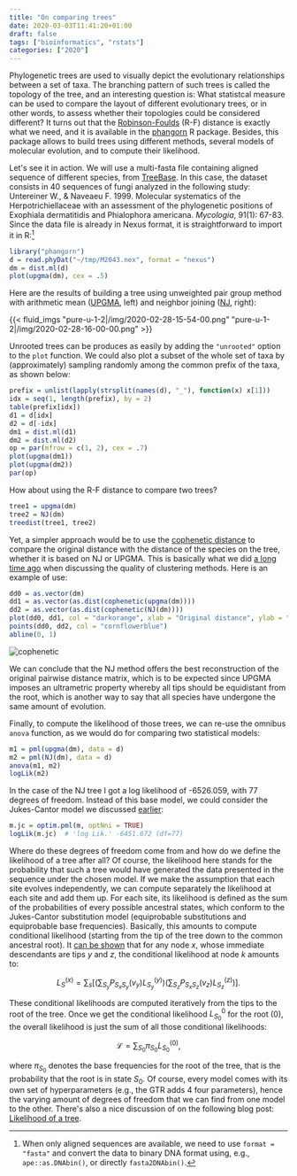 ```yaml
---
title: "On comparing trees"
date: 2020-03-03T11:41:20+01:00
draft: false
tags: ["bioinformatics", "rstats"]
categories: ["2020"]
---
```


Phylogenetic trees are used to visually depict the evolutionary relationships between a set of taxa. The branching pattern of such trees is called the topology of the tree, and an interesting question is: What statistcal measure can be used to compare the layout of different evolutionary trees, or in other words, to assess whether their topologies could be considered different? It turns out that the [Robinson-Foulds](https://en.wikipedia.org/wiki/Robinson–Foulds_metric) (R-F) distance is exactly what we need, and it is available in the [phangorn](https://cran.r-project.org/web/packages/phangorn/index.html) R package. Besides, this package allows to build trees using different methods, several models of molecular evolution, and to compute their likelihood.

Let's see it in action. We will use a multi-fasta file containing aligned sequence of different species, from [TreeBase](https://treebase.org/treebase-web/home.html). In this case, the dataset consists in 40 sequences of fungi analyzed in the following study: Untereiner W., & Naveaeu F. 1999. Molecular systematics of the Herpotrichiellaceae with an assessment of the phylogenetic positions of Exophiala dermatitidis and Phialophora americana. _Mycologia_, 91(1): 67-83. Since the data file is already in Nexus format, it is straightforward to import it in R:[^1]

```r
library("phangorn")
d = read.phyDat("~/tmp/M2043.nex", format = "nexus")
dm = dist.ml(d)
plot(upgma(dm), cex = .5)
```

Here are the results of building a tree using unweighted pair group method with arithmetic mean ([UPGMA](https://en.wikipedia.org/wiki/UPGMA), left) and neighbor joining ([NJ](https://en.wikipedia.org/wiki/Neighbor_joining), right):

{{< fluid_imgs "pure-u-1-2|/img/2020-02-28-15-54-00.png" "pure-u-1-2|/img/2020-02-28-16-00-00.png" >}}

Unrooted trees can be produces as easily by adding the `"unrooted"` option to the `plot` function. We could also plot a subset of the whole set of taxa by (approximately) sampling randomly among the common prefix of the taxa, as shown below:

```r
prefix = unlist(lapply(strsplit(names(d), "_"), function(x) x[1]))
idx = seq(1, length(prefix), by = 2)
table(prefix[idx])
d1 = d[idx]
d2 = d[-idx]
dm1 = dist.ml(d1)
dm2 = dist.ml(d2)
op = par(mfrow = c(1, 2), cex = .7)
plot(upgma(dm1))
plot(upgma(dm2))
par(op)
```

How about using the R-F distance to compare two trees?

```r
tree1 = upgma(dm)
tree2 = NJ(dm)
treedist(tree1, tree2)
```

Yet, a simpler approach would be to use the [cophenetic distance](https://www.reconlearn.org/post/practical-phylogenetics.html) to compare the original distance with the distance of the species on the tree, whether it is based on NJ or UPGMA. This is basically what we did [a long time ago](/post/using-bootstrap-in-cluster-analysis/) when discussing the quality of clustering methods. Here is an example of use:

```r
dd0 = as.vector(dm)
dd1 = as.vector(as.dist(cophenetic(upgma(dm))))
dd2 = as.vector(as.dist(cophenetic(NJ(dm))))
plot(dd0, dd1, col = "darkorange", xlab = "Original distance", ylab = "Tree-based distance")
points(dd0, dd2, col = "cornflowerblue")
abline(0, 1)
```

![cophenetic](/img/2020-03-03-11-47-00.png)

We can conclude that the NJ method offers the best reconstruction of the original pairwise distance matrix, which is to be expected since UPGMA imposes an ultrametric property whereby all tips should be equidistant from the root, which is another way to say that all species have undergone the same amount of evolution.

Finally, to compute the likelihood of those trees, we can re-use the omnibus `anova` function, as we would do for comparing two statistical models:

```r
m1 = pml(upgma(dm), data = d)
m2 = pml(NJ(dm), data = d)
anova(m1, m2)
logLik(m2)
```

In the case of the NJ tree I got a log likelihood of -6526.059, with 77 degrees of freedom. Instead of this base model, we could consider the Jukes-Cantor model we discussed [earlier](/post/markov-random-process-using-mathematica/):

```r
m.jc = optim.pml(m, optNni = TRUE)
logLik(m.jc)  # 'log Lik.' -6451.672 (df=77)
```

Where do these degrees of freedom come from and how do we define the likelihood of a tree after all? Of course, the likelihood here stands for the probability that such a tree would have generated the data presented in the sequence under the chosen model. If we make the assumption that each site evolves independently, we can compute separately the likelihood at each site and add them up. For each site, its likelihood is defined as the sum of the probabilities of every possible ancestral states, which conform to the Jukes-Cantor substitution model (equiprobable substitutions and equiprobable base frequencies). Basically, this amounts to compute conditional likelihood (starting from the tip of the tree down to the common ancestral root). It [can be shown](https://scholarship.claremont.edu/cgi/viewcontent.cgi?article=1047&context=scripps_theses) that for any node $x$, whose immediate descendants are tips $y$ and $z$, the conditional likelihood at node $k$ amounts to:

$$ L_S^{(x)} = \sum_s \left[ \left(\sum_{S_y} P_{S_xS_y}(v_y)L_{S_y}^{(y)} \right) \left(\sum_{S_z} P_{S_xS_z}(v_z)L_{S_z}^{(z)} \right) \right]. $$

These conditional likelihoods are computed iteratively from the tips to the root of the tree. Once we get the conditional likelihood $L_{S_0}^0$ for the root (0), the overall likelihood is just the sum of all those conditional likelihoods:

$$ \mathcal{L} = \sum_{S_{0}} \pi_{S_0}L_{S_0}^{(0)}, $$

where $\pi_{S_0}$ denotes the base frequencies for the root of the tree, that is the probability that the root is in state $S_{0}$. Of course, every model comes with its own set of hyperparameters (e.g., the GTR adds 4 four parameters), hence the varying amount of degrees of freedom that we can find from one model to the other. There's also a nice discussion of on the following blog post: [Likelihood of a tree](https://www.cs.rice.edu/~ogilvie/comp571/2019/11/27/likelihood-of-a-tree.html).

[^1]: When only aligned sequences are available, we need to use `format = "fasta"` and convert the data to binary DNA format using, e.g., `ape::as.DNAbin()`, or directly `fasta2DNAbin()`.
